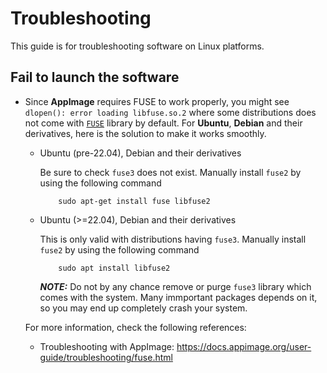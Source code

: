# Troubleshooting

This guide is for troubleshooting software on Linux platforms.

## Fail to launch the software

- Since **AppImage** requires FUSE to work properly, you might see `dlopen(): error loading libfuse.so.2` where some distributions does not come with [`FUSE`](https://packages.debian.org/bookworm/libfuse2) library by default.  For **Ubuntu**, **Debian** and their derivatives, here is the solution to make it works smoothly.

    - Ubuntu (pre-22.04), Debian and their derivatives

        Be sure to check `fuse3` does not exist. Manually install `fuse2` by using the following command

        ```
            sudo apt-get install fuse libfuse2
        ```

    - Ubuntu (>=22.04), Debian and their derivatives

        This is only valid with distributions having `fuse3`. Manually install `fuse2` by using the following command

        ```
            sudo apt install libfuse2
        ```

        **_NOTE:_** Do not by any chance remove or purge `fuse3` library which comes with the system. Many immportant packages depends on it, so you may end up completely crash your system.

    For more information, check the following references:

    - Troubleshooting with AppImage: https://docs.appimage.org/user-guide/troubleshooting/fuse.html
